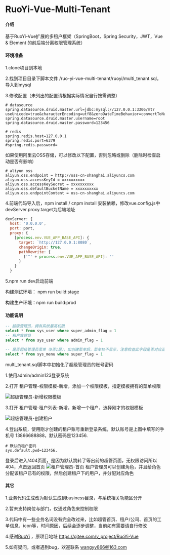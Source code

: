 # RuoYi-Vue-Multi-Tenant

#### 介绍
基于RuoYi-Vue扩展的多租户框架（SpringBoot，Spring Security，JWT，Vue & Element 的前后端分离权限管理系统）

#### 环境准备

1.clone项目到本地

2.找到项目目录下脚本文件 /ruo-yi-vue-multi-tenant/ruoyi/multi_tenant.sql，导入到mysql

3.修改配置（未列出的配置请根据实际情况自行按需调整）

```properties
# datasource
spring.datasource.druid.master.url=jdbc:mysql://127.0.0.1:3306/mt?useUnicode=true&characterEncoding=utf8&zeroDateTimeBehavior=convertToNull&useSSL=true&serverTimezone=GMT%2B8
spring.datasource.druid.master.username=root
spring.datasource.druid.master.password=123456
```

```properties
# redis
spring.redis.host=127.0.0.1
spring.redis.port=6379
#spring.redis.password=
```

如果使用阿里云OSS存储，可以修改以下配置，否则忽略或删除（删除时检查启动是否有影响）

```properties
# aliyun oss
aliyun.oss.endpoint = http://oss-cn-shanghai.aliyuncs.com
aliyun.oss.accessKeyId = xxxxxxxxxx
aliyun.oss.accessKeySecret = xxxxxxxxxx
aliyun.oss.defaultBucketName = xxxxxxxxxx
aliyun.oss.endpointContent = oss-cn-shanghai.aliyuncs.com
```

4.前端代码导入后，npm install / cnpm install 安装依赖，修改vue.config.js中devServer.proxy.target为后端地址

```javascript
devServer: {
  host: '0.0.0.0',
  port: port,
  proxy: {
    [process.env.VUE_APP_BASE_API]: {
      target: `http://127.0.0.1:8080`,
      changeOrigin: true,
      pathRewrite: {
        ['^' + process.env.VUE_APP_BASE_API]: ''
      }
    }
  }
```

5.npm run dev启动前端

构建测试环境： npm run build:stage

构建生产环境：npm run build:prod



#### 功能说明

```sql
-- 超级管理员，拥有系统最高权限
select * from sys_user where super_admin_flag = 1
-- 租户管理员
select * from sys_user where admin_flag = 1

-- 是否超级管理员菜单（0否1是），如创建菜单后，菜单栏不显示，注意检查此字段是否对应正确
select * from sys_menu where super_flag = 1
```

multi_tenant.sql脚本中初始化了超级管理员的账号密码

1.使用admin/admin123登录系统

2.打开 租户管理-权限模板-新增，添加一个权限模板，指定模板拥有的菜单权限

![超级管理员-新增权限模板](https://images.gitee.com/uploads/images/2020/1221/165014_a69e2bdd_2024853.png "image-20201221160550454.png")

3.打开 租户管理-租户列表-新增，新增一个租户，选择刚才的权限模板

![超级管理员-创建租户](https://images.gitee.com/uploads/images/2020/1221/165113_8a7a7217_2024853.png "image-20201221160752827.png")

4.登出系统，使用刚才创建的租户账号重新登录系统，默认账号是上图中填写的手机号 13866688888，默认密码是123456.

```properties
# 默认的租户密码
sys.default.pwd=123456.
```

登录后进入/404页面，是因为默认跳转了等出前的超管页面，无权限访问所以404，点击返回首页
![租户管理员-首页](https://images.gitee.com/uploads/images/2020/1221/165142_6393d144_2024853.png "image-20201221161209345.png")
租户管理员可以创建角色，并且给角色分配该租户已有的权限，然后创建租户下的用户，并分配对应角色


#### 其它

1.业务代码生成改为默认生成到business目录，与系统相关功能区分开

2.暂未支持岗位与部门，仅通过角色来控制权限

3.代码中有一些业务名词没有完全改过来，比如超管首页、租户/公司、首页的工单信息、icon等，时间原因，后续会逐步调整，当前如有需要请自行修改

4.感谢[RuoYi](https://gitee.com/y_project) ，原项目地址 https://gitee.com/y_project/RuoYi-Vue

5.如有疑问，或者遇到bug，欢迎联系 wangyy866@163.com